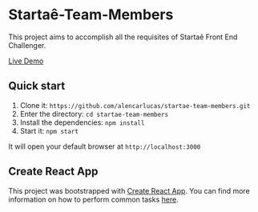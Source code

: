 # Startaê-Team-Members

This project aims to accomplish all the requisites of Startaê Front End Challenger. 

[Live Demo](http://startae-team-members.s3-website-sa-east-1.amazonaws.com/)

## Quick start

1. Clone it: `https://github.com/alencarlucas/startae-team-members.git`
1. Enter the directory: `cd startae-team-members`
1. Install the dependencies: `npm install`
1. Start it: `npm start`

It will open your default browser at `http://localhost:3000`

## Create React App

This project was bootstrapped with [Create React App](https://github.com/facebookincubator/create-react-app). You can find more information on how to perform common tasks [here](https://github.com/facebookincubator/create-react-app/blob/master/packages/react-scripts/template/README.md).
